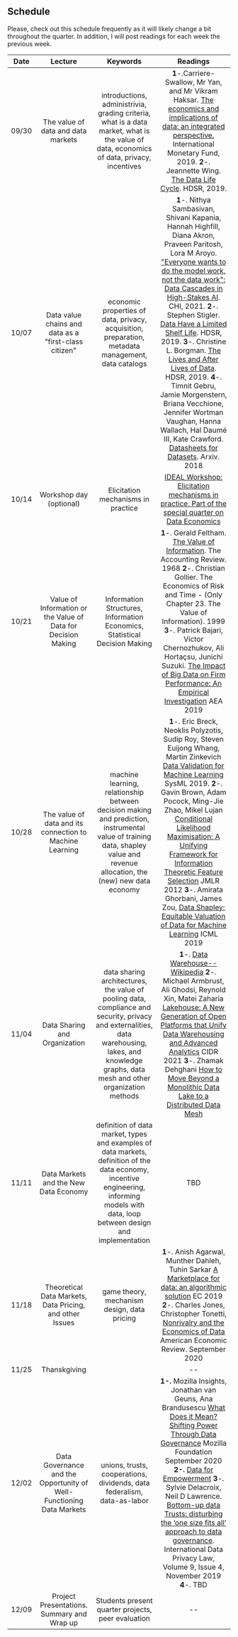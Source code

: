 ## Schedule

Please, check out this schedule frequently as it will likely change a bit throughout the quarter. In addition, I will post readings for each week the previous week.

|  Date |  Lecture |  Keywords  |  Readings |
|:----:|:----:|:------:|:----:|
| 09/30 | The value of data and data markets |  introductions, administrivia, grading criteria, what is a data market, what is the value of data, economics of data, privacy, incentives | **1**-.Carriere-Swallow, Mr Yan, and Mr Vikram Haksar. [The economics and implications of data: an integrated perspective.](https://www.elibrary.imf.org/view/journals/087/2019/013/article-A001-en.xml) International Monetary Fund, 2019. **2**-. Jeannette Wing. [The Data Life Cycle](https://hdsr.mitpress.mit.edu/pub/577rq08d/release/3). HDSR, 2019. |
| 10/07 | Data value chains and data as a "first-class citizen" | economic properties of data, privacy, acquisition, preparation, metadata management, data catalogs | **1**-. Nithya Sambasivan, Shivani Kapania, Hannah Highfill, Diana Akron, Praveen Paritosh, Lora M Aroyo. ["Everyone wants to do the model work, not the data work": Data Cascades in High-Stakes AI](https://dl.acm.org/doi/abs/10.1145/3411764.3445518?casa_token=ARddOBy4qXYAAAAA:OIZlRPms615AKPMu3INUAGcIafNfMuZRpjzA2lDhra8nuI4IcKVKKO8_u0sHBvGdI83DM1RuZR_EwDc). CHI, 2021. **2**-. Stephen Stigler. [Data Have a Limited Shelf Life](https://hdsr.mitpress.mit.edu/pub/iu26pfw1/release/5). HDSR, 2019. **3**-. Christine L. Borgman. [The Lives and After Lives of Data](https://hdsr.mitpress.mit.edu/pub/4giycvvj/release/7). HDSR, 2019. **4**-. Timnit Gebru, Jamie Morgenstern, Briana Vecchione, Jennifer Wortman Vaughan, Hanna Wallach, Hal Daumé III, Kate Crawford. [Datasheets for Datasets](https://arxiv.org/abs/1803.09010). Arxiv. 2018 |
| 10/14 | Workshop day (optional) | Elicitation mechanisms in practice | [IDEAL Workshop: Elicitation mechanisms in practice. Part of the special quarter on Data Economics](https://www.ideal.northwestern.edu/events/elicitation-mechanisms-in-practice-workshop/) |
| 10/21 | Value of Information or the Value of Data for Decision Making | Information Structures, Information Economics, Statistical Decision Making | **1**-. Gerald Feltham. [The Value of Information](https://www.jstor.org/stable/243630#metadata_info_tab_contents). The Accounting Review. 1968 **2**-. Christian Gollier. The Economics of Risk and Time - (Only Chapter 23. The Value of Information). 1999 **3**-. Patrick Bajari, Victor Chernozhukov, Ali Hortaçsu, Junichi Suzuki. [The Impact of Big Data on Firm Performance: An Empirical Investigation](https://www.nber.org/papers/w24334) AEA 2019 |
| 10/28 | The value of data and its connection to Machine Learning | machine learning, relationship between decision making and prediction, instrumental value of training data, shapley value and revenue allocation, the (new) new data economy | **1**-. Eric Breck, Neoklis Polyzotis, Sudip Roy, Steven Euijong Whang, Martin Zinkevich [Data Validation for Machine Learning](https://mlsys.org/Conferences/2019/doc/2019/167.pdf) SysML 2019. **2**-. Gavin Brown, Adam Pocock, Ming-Jie Zhao, Mikel Lujan [Conditional Likelihood Maximisation: A Unifying Framework for Information Theoretic Feature Selection](https://www.jmlr.org/papers/volume13/brown12a/brown12a.pdf) JMLR 2012 **3**-. Amirata Ghorbani, James Zou, [Data Shapley: Equitable Valuation of Data for Machine Learning](http://proceedings.mlr.press/v97/ghorbani19c.html) ICML 2019 |
| 11/04 | Data Sharing and Organization | data sharing architectures, the value of pooling data, compliance and security, privacy and externalities, data warehousing, lakes, and knowledge graphs, data mesh and other organization methods | **1**-. [Data Warehouse--Wikipedia](https://en.wikipedia.org/wiki/Data_warehouse) **2**-. Michael Armbrust, Ali Ghodsi, Reynold Xin, Matei Zaharia [Lakehouse: A New Generation of Open Platforms that Unify Data Warehousing and Advanced Analytics](https://www.cidrdb.org/cidr2021/papers/cidr2021_paper17.pdf) CIDR 2021 **3**-. Zhamak Dehghani [How to Move Beyond a Monolithic Data Lake to a Distributed Data Mesh](https://martinfowler.com/articles/data-monolith-to-mesh.html) |
| 11/11 | Data Markets and the New Data Economy | definition of data market, types and examples of data markets, definition of the data economy, incentive engineering, informing models with data, loop between design and implementation | TBD |
| 11/18 | Theoretical Data Markets, Data Pricing, and other Issues | game theory, mechanism design, data pricing | **1**-. Anish Agarwal, Munther Dahleh, Tuhin Sarkar [A Marketplace for data: an algorithmic solution](https://dl.acm.org/doi/pdf/10.1145/3328526.3329589) EC 2019 **2**-. Charles Jones, Christopher Tonetti, [Nonrivalry and the Economics of Data](https://www.aeaweb.org/articles?id=10.1257/aer.20191330) American Economic Review. September 2020 |
| 11/25 | Thanskgiving |  | -- |
| 12/02 | Data Governance and the Opportunity of Well-Functioning Data Markets | unions, trusts, cooperations, dividends, data federalism, data-as-labor | **1-.** Mozilla Insights, Jonathan van Geuns, Ana Brandusescu [What Does it Mean? Shifting Power Through Data Governance](https://foundation.mozilla.org/en/data-futures-lab/data-for-empowerment/shifting-power-through-data-governance/) Mozilla Foundation September 2020 **2-.** [Data for Empowerment](https://foundation.mozilla.org/en/data-futures-lab/data-for-empowerment/) **3**-. Sylvie Delacroix,  Neil D Lawrence. [Bottom-up data Trusts: disturbing the ‘one size fits all’ approach to data governance](https://academic.oup.com/idpl/article/9/4/236/5579842). International Data Privacy Law, Volume 9, Issue 4, November 2019 **4**-. TBD |
| 12/09 | Project Presentations. Summary and Wrap up | Students present quarter projects, peer evaluation | -- |
